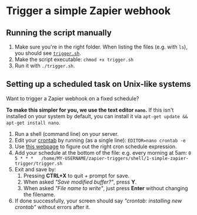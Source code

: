 # Trigger a simple Zapier webhook

## Running the script manually

1. Make sure you're in the right folder. When listing the files (e.g. with `ls`), you should see [`trigger.sh`](trigger.sh).
2. Make the script executable: `chmod +x trigger.sh`
3. Run it with `./trigger.sh`.

## Setting up a scheduled task on Unix-like systems

Want to trigger a Zapier webhook on a fixed schedule?

**To make this simpler for you, we use the text editor `nano`.** If this isn't installed on your system by default, you can install it via `apt-get update && apt-get install nano`.

1. Run a shell (command line) on your server.
2. Edit your [crontab](https://en.wikipedia.org/wiki/Cron) by running (as a single line): `EDITOR=nano crontab -e`
3. Use [this webpage](https://crontab.guru/) to figure out the right cron schedule expression.
4. Add your schedule at the bottom of the file: e.g. every morning at 5am: `0 5 * * *   /home/MY-USERNAME/zapier-triggers/shell/1-simple-zapier-trigger/trigger.sh`
5. Exit and save by:
    1. Pressing **CTRL+X** to quit + prompt for save.
    2. When asked _"Save modified buffer?"_, press **Y**.
    3. When asked _"File name to write"_, just press **Enter** without changing the filename.
6. If done successfully, your screen should say _"crontab: installing new crontab"_ without errors after it.
